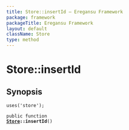 ```yaml
---
title: Store::insertId — Eregansu Framework
package: framework
packageTitle: Eregansu Framework
layout: default
className: Store
type: method
---
```


# Store::insertId

## Synopsis

<code>uses('store');</code>

<code>public function <b><a href="Store">Store</a>::insertId</b>()</code>


